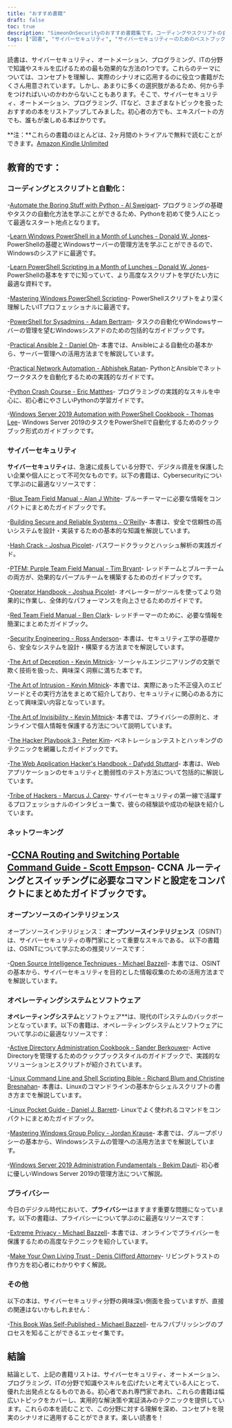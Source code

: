```yaml
---
title: "おすすめ書籍"
draft: false
toc: true
description: "SimeonOnSecurityのおすすめ書籍集です。コーディングやスクリプトの自動化、サイバーセキュリティ、ネットワーク、オープンソースのインテリジェンス、オペレーティングシステムとソフトウェア、プライバシー、その他関連するテーマなど、さまざまな本を取り上げています。Amazon Kindle Unlimitedの2ヶ月のトライアルを利用すれば、これらの書籍のほとんどを無料で読むことができます。このコレクションでは、PythonクラッシュコースやThe Art of Deceptionなどのタイトルで、初心者から上級者まで幅広い書籍を提供しています。コーディングスキルの向上やサイバーセキュリティの理解を深めたい方など、どなたにもお楽しみいただける内容となっています。"
tags: ["図書", "サイバーセキュリティ", "サイバーセキュリティーのためのベストブック", "オートメーションに最適な書籍", "じどうしょかん", "サイバーセキュリティ関連書籍のおすすめ", "サイバーセキュリティ・フォー・ダミーズ", "コーディングとスクリプト", "オートメーション", "Windows PowerShell", "シスアド", "アンシブル", "ネットワーク・オートメーション", "パイソン", "Windows Server 2019", "ブルーチーム", "安心・安全なシステムの構築", "ハッシュクラック", "PTFM", "パープルチームフィールドマニュアル", "オペレーターハンドブック", "レッドチーム フィールドマニュアル", "セキュリティ工学", "欺瞞の芸術", "侵入の技術", "透明化する技術", "ハッカー・プレイブック", "ウェブアプリケーションハッカーズハンドブック", "ハッカーズ(・∀・)", "ネットワーキング", "オープンソースインテリジェンス", "オペレーティングシステム", "ソフトウェア", "プライバシー", "エクストリームプライバシー", "自分だけのリビングトラストを作ろう", "その他", "この本は自費出版でした"]
---
```


読書は、サイバーセキュリティ、オートメーション、プログラミング、ITの分野で知識やスキルを広げるための最も効果的な方法の1つです。これらのテーマについては、コンセプトを理解し、実際のシナリオに応用するのに役立つ書籍がたくさん用意されています。しかし、あまりに多くの選択肢があるため、何から手をつければいいのかわからないこともあります。そこで、サイバーセキュリティ、オートメーション、プログラミング、ITなど、さまざまなトピックを扱ったおすすめの本をリストアップしてみました。初心者の方でも、エキスパートの方でも、誰もが楽しめる本ばかりです。

**注：**これらの書籍のほとんどは、2ヶ月間のトライアルで無料で読むことができます。[Amazon Kindle Unlimited](https://amzn.to/3rulzJW)

## 教育的です：
### コーディングとスクリプトと自動化：

-[Automate the Boring Stuff with Python - Al Sweigart](https://amzn.to/334bQRa)- プログラミングの基礎やタスクの自動化方法を学ぶことができるため、Pythonを初めて使う人にとって最適なスタート地点となります。

-[Learn Windows PowerShell in a Month of Lunches - Donald W. Jones](https://amzn.to/2NKtuFf)- PowerShellの基礎とWindowsサーバーの管理方法を学ぶことができるので、Windowsのシスアドに最適です。

-[Learn PowerShell Scripting in a Month of Lunches - Donald W. Jones](https://amzn.to/3vljZwq)- PowerShellの基本をすでに知っていて、より高度なスクリプトを学びたい方に最適な資料です。

-[Mastering Windows PowerShell Scripting](https://amzn.to/3bQ6qwA)- PowerShellスクリプトをより深く理解したいITプロフェッショナルに最適です。

-[PowerShell for Sysadmins - Adam Bertram](https://amzn.to/301qpTp)- タスクの自動化やWindowsサーバーの管理を望むWindowsシスアドのための包括的なガイドブックです。

-[Practical Ansible 2 - Daniel Oh](https://amzn.to/332hwfo)- 本書では、Ansibleによる自動化の基本から、サーバー管理への活用方法までを解説しています。

-[Practical Network Automation - Abhishek Ratan](https://amzn.to/3hE5Tzd)- PythonとAnsibleでネットワークタスクを自動化するための実践的なガイドです。

-[Python Crash Course - Eric Matthes](https://amzn.to/3pNHOLc)- プログラミングの実践的なスキルを中心に、初心者にやさしいPythonの学習ガイドです。

-[Windows Server 2019 Automation with PowerShell Cookbook - Thomas Lee](https://amzn.to/3q7B7T2)- Windows Server 2019のタスクをPowerShellで自動化するためのクックブック形式のガイドブックです。

### サイバーセキュリティ

**サイバーセキュリティ**は、急速に成長している分野で、デジタル資産を保護したい企業や個人にとって不可欠なものです。以下の書籍は、Cybersecurityについて学ぶのに最適なリソースです：

-[Blue Team Field Manual - Alan J White](https://amzn.to/30Z5il4)- ブルーチーマーに必要な情報をコンパクトにまとめたガイドブックです。

-[Building Secure and Reliable Systems - O'Reilly](https://amzn.to/303zj2R)- 本書は、安全で信頼性の高いシステムを設計・実装するための基本的な知識を解説しています。

-[Hash Crack - Joshua Picolet](https://amzn.to/3pRdEGG)- パスワードクラックとハッシュ解析の実践ガイド。

-[PTFM: Purple Team Field Manual - Tim Bryant](https://amzn.to/3uoLhkA)- レッドチームとブルーチームの両方が、効果的なパープルチームを構築するためのガイドブックです。

-[Operator Handbook - Joshua Picolet](https://amzn.to/3fkWD2V)- オペレーターがツールを使ってより効果的に作業し、全体的なパフォーマンスを向上させるためのガイドです。

-[Red Team Field Manual - Ben Clark](https://amzn.to/2BBC3fp)- レッドチーマーのために、必要な情報を簡潔にまとめたガイドブック。

-[Security Engineering - Ross Anderson](https://amzn.to/2MBMsNt)- 本書は、セキュリティ工学の基礎から、安全なシステムを設計・構築する方法までを解説しています。

-[The Art of Deception - Kevin Mitnick](https://amzn.to/3kU5cTs)- ソーシャルエンジニアリングの文脈で欺く技術を扱った、興味深く洞察に満ちた本です。

-[The Art of Intrusion - Kevin Mitnick](https://amzn.to/334cDl0)- 本書では、実際にあった不正侵入のエピソードとその実行方法をまとめて紹介しており、セキュリティに関心のある方にとって興味深い内容となっています。

-[The Art of Invisibility - Kevin Mitnick](https://amzn.to/2IZv8QF)- 本書では、プライバシーの原則と、オンラインで個人情報を保護する方法について説明しています。

-[The Hacker Playbook 3 - Peter Kim](https://amzn.to/2D6F47L)- ペネトレーションテストとハッキングのテクニックを網羅したガイドブックです。

-[The Web Application Hacker's Handbook - Dafydd Stuttard](https://amzn.to/3dWnVy1)- 本書は、Webアプリケーションのセキュリティと脆弱性のテスト方法について包括的に解説しています。

-[Tribe of Hackers - Marcus J. Carey](https://amzn.to/2UNr8VS)- サイバーセキュリティの第一線で活躍するプロフェッショナルのインタビュー集で、彼らの経験談や成功の秘訣を紹介しています。

### ネットワーキング

-[CCNA Routing and Switching Portable Command Guide - Scott Empson](https://amzn.to/3hFK7eo)- CCNA ルーティングとスイッチングに必要なコマンドと設定をコンパクトにまとめたガイドブックです。
-
### オープンソースのインテリジェンス

オープンソースインテリジェンス： **オープンソースインテリジェンス**（OSINT）は、サイバーセキュリティの専門家にとって重要なスキルである。
以下の書籍は、OSINTについて学ぶための推奨リソースです：

-[Open Source Intelligence Techniques - Michael Bazzell](https://amzn.to/39zbWlV)- 本書では、OSINTの基本から、サイバーセキュリティを目的とした情報収集のための活用方法までを解説しています。

### オペレーティングシステムとソフトウェア

**オペレーティングシステム**とソフトウェア**は、現代のITシステムのバックボーンとなっています。以下の書籍は、オペレーティングシステムとソフトウェアについて学ぶのに最適なリソースです：

-[Active Directory Administration Cookbook - Sander Berkouwer](https://amzn.to/3ecLtyX)- Active Directoryを管理するためのクックブックスタイルのガイドブックで、実践的なソリューションとスクリプトが紹介されています。

-[Linux Command Line and Shell Scripting Bible - Richard Blum and Christine Bresnahan](https://amzn.to/36TjdvP)- 本書は、Linuxのコマンドラインの基本からシェルスクリプトの書き方までを解説しています。

-[Linux Pocket Guide - Daniel J. Barrett](https://amzn.to/2Hl7kWG)- Linuxでよく使われるコマンドをコンパクトにまとめたガイドブック。

-[Mastering Windows Group Policy - Jordan Krause](https://amzn.to/3bOT5EY)- 本書では、グループポリシーの基本から、Windowsシステムの管理への活用方法までを解説しています。

-[Windows Server 2019 Administration Fundamentals - Bekim Dauti](https://amzn.to/3q7NoXB)- 初心者に優しいWindows Server 2019の管理方法について解説。
### プライバシー

今日のデジタル時代において、**プライバシー**はますます重要な問題になっています。以下の書籍は、プライバシーについて学ぶのに最適なリソースです：

-[Extreme Privacy - Michael Bazzell](https://amzn.to/3g4BrxG)- 本書では、オンラインでプライバシーを保護するための高度なテクニックを紹介しています。

-[Make Your Own Living Trust - Denis Clifford Attorney](https://amzn.to/3pLEVud)- リビングトラストの作り方を初心者にわかりやすく解説。

### その他

以下の本は、サイバーセキュリティ分野の興味深い側面を扱っていますが、直接の関連はないかもしれません：

-[This Book Was Self-Published - Michael Bazzell](https://amzn.to/35UMYgF)- セルフパブリッシングのプロセスを知ることができるエッセイ集です。

## 結論

結論として、上記の書籍リストは、サイバーセキュリティ、オートメーション、プログラミング、ITの分野で知識やスキルを広げたいと考えている人にとって、優れた出発点となるものである。初心者であれ専門家であれ、これらの書籍は幅広いトピックをカバーし、実用的な解決策や実証済みのテクニックを提供しています。これらの本を読むことで、この分野に対する理解を深め、コンセプトを現実のシナリオに適用することができます。楽しい読書を！
